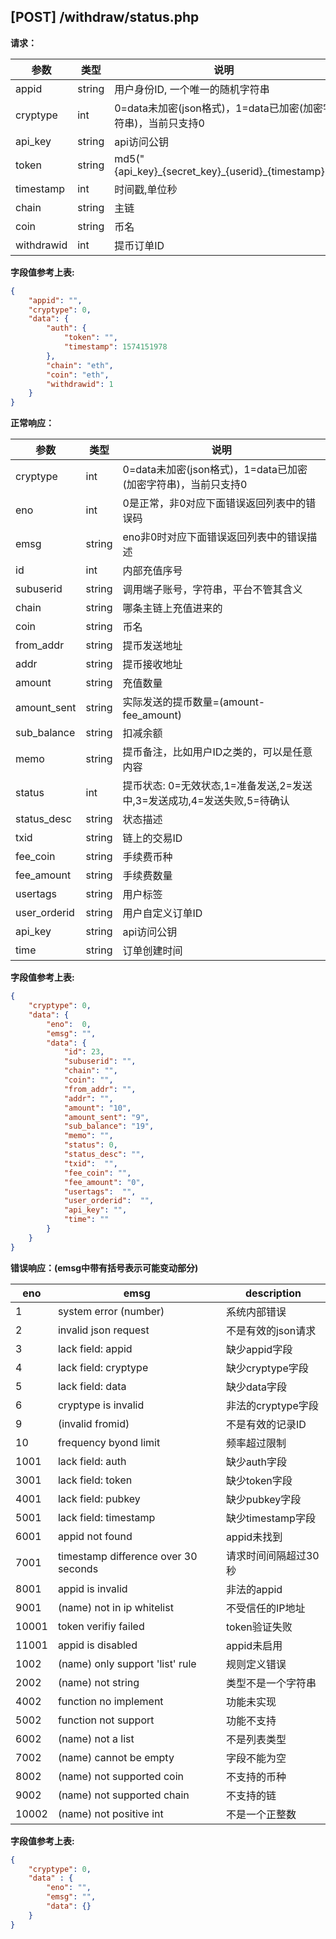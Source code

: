 ## [POST] /withdraw/status.php 

**请求：**

|参数        |类型   |说明                                                     |  
| --        |--     | --                                                     |
|appid      |string |用户身份ID, 一个唯一的随机字符串                            |   
|cryptype   |int    |0=data未加密(json格式)，1=data已加密(加密字符串)，当前只支持0 | 
|api_key  |string |api访问公钥                                              |
|token    |string |md5("{api_key}\_{secret_key}\_{userid}\_{timestamp}")      |
|timestamp  |int    |时间戳,单位秒                                             |
|chain      |string |主链                                                    |
|coin       |string |币名                                                    |
|withdrawid |int    |提币订单ID                                               |

**字段值参考上表:**

```json
{
    "appid": "", 
    "cryptype": 0,        
    "data": {
        "auth": {
            "token": "",  
            "timestamp": 1574151978    
        },
        "chain": "eth",
        "coin": "eth",
        "withdrawid": 1 
    }
}
```

**正常响应：**

|参数      |类型   |说明                                                                         |  
| --      |--     | --                                                                         |
|cryptype              |int    |0=data未加密(json格式)，1=data已加密(加密字符串)，当前只支持0         |   
|eno                   |int    |0是正常，非0对应下面错误返回列表中的错误码                            | 
|emsg                  |string |eno非0时对应下面错误返回列表中的错误描述                             |
|id                    |int    |内部充值序号                                                     |
|subuserid             |string |调用端子账号，字符串，平台不管其含义                                 |
|chain                 |string |哪条主链上充值进来的                                              |
|coin                  |string |币名                                                            |
|from_addr             |string |提币发送地址                                                     |
|addr                  |string |提币接收地址                                                     |
|amount                |string |充值数量                                                        |
|amount_sent           |string |实际发送的提币数量=(amount-fee_amount)                           |
|sub_balance           |string |扣减余额                                                        |
|memo                  |string |提币备注，比如用户ID之类的，可以是任意内容                           |
|status                |int    |提币状态: 0=无效状态,1=准备发送,2=发送中,3=发送成功,4=发送失败,5=待确认      |
|status_desc           |string |状态描述                                                       |
|txid                  |string |链上的交易ID                                                   |
|fee_coin              |string |手续费币种                                                     |
|fee_amount            |string |手续费数量                                                     |
|usertags              |string |用户标签                                                       |
|user_orderid          |string |用户自定义订单ID                                                |
|api_key               |string  |api访问公钥                                                     |
|time                  |string |订单创建时间                                                   |

**字段值参考上表:**

```json
{
    "cryptype": 0,  
    "data": {
        "eno":  0,  
        "emsg": "", 
        "data": {
            "id": 23,               
            "subuserid": "",  
            "chain": "",         
            "coin": "",    
            "from_addr": "",
            "addr": "",
            "amount": "10",           
            "amount_sent": "9",       
            "sub_balance": "19",       
            "memo": "",          
            "status": 0,            
            "status_desc": "",
            "txid":  "",
            "fee_coin": "",         
            "fee_amount": "0",        
            "usertags":  "",  
            "user_orderid":  "",
            "api_key": "",  
            "time": ""        
        }
    }
}
```

**错误响应：(emsg中带有括号表示可能变动部分)**

|eno    |emsg                                |  description    |
| --    | --                                 |     --          |
|1      |system error (number)               |  系统内部错误     |
|2      |invalid json request                |  不是有效的json请求|
|3      |lack field: appid                   |  缺少appid字段   |
|4      |lack field: cryptype                |  缺少cryptype字段|
|5      |lack field: data                    |  缺少data字段    |
|6      |cryptype is invalid                 |  非法的cryptype字段|
|9      |(invalid fromid)                    |  不是有效的记录ID |
|10     |frequency byond limit               |  频率超过限制     |
|1001   |lack field: auth                    |  缺少auth字段    |
|3001   |lack field: token                   |  缺少token字段   |
|4001   |lack field: pubkey                  |  缺少pubkey字段  |
|5001   |lack field: timestamp               |  缺少timestamp字段|
|6001   |appid not found                     |  appid未找到    |
|7001   |timestamp difference over 30 seconds|  请求时间间隔超过30秒|
|8001   |appid is invalid                    |  非法的appid    |
|9001   |(name) not in ip whitelist          |  不受信任的IP地址 |
|10001  |token verifiy failed                |  token验证失败   |
|11001  |appid is disabled                   |  appid未启用     |
|1002   |(name) only support 'list' rule     |  规则定义错误     |
|2002   |(name) not string                   |  类型不是一个字符串 |
|4002   |function no implement               |  功能未实现       |
|5002   |function not support                |  功能不支持       |
|6002   |(name) not a list                   |  不是列表类型     |
|7002   |(name) cannot be empty              |  字段不能为空     |
|8002   |(name) not supported coin           |  不支持的币种     |
|9002   |(name) not supported chain          |  不支持的链       |
|10002  |(name) not positive int             |  不是一个正整数   |

**字段值参考上表:**

```json
{
    "cryptype": 0,  
    "data" : {
        "eno": "",          
        "emsg": "", 
        "data": {} 
    }
}
```
&nbsp;